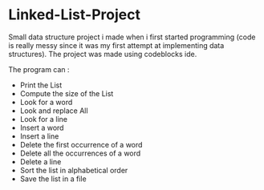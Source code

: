 # Linked-List-Project
Small data structure project i made when i first started programming (code is really messy since it was my first attempt at implementing data structures). The project was made using codeblocks ide.

The program can :
* Print the List
* Compute the size of the List
* Look for a word
* Look and replace All
* Look for a line
* Insert a word
* Insert a line
* Delete the first occurrence of a word
* Delete all the occurrences of a word
* Delete a line
* Sort the list in alphabetical order
* Save the list in a file
